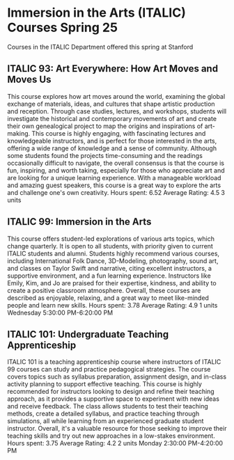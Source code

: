# Immersion in the Arts (ITALIC) Courses Spring 25 
Courses in the ITALIC Department offered this spring at Stanford
 ## ITALIC 93: Art Everywhere: How Art Moves and Moves Us
This course explores how art moves around the world, examining the global exchange of materials, ideas, and cultures that shape artistic production and reception. Through case studies, lectures, and workshops, students will investigate the historical and contemporary movements of art and create their own genealogical project to map the origins and inspirations of art-making.
This course is highly engaging, with fascinating lectures and knowledgeable instructors, and is perfect for those interested in the arts, offering a wide range of knowledge and a sense of community. Although some students found the projects time-consuming and the readings occasionally difficult to navigate, the overall consensus is that the course is fun, inspiring, and worth taking, especially for those who appreciate art and are looking for a unique learning experience. With a manageable workload and amazing guest speakers, this course is a great way to explore the arts and challenge one's own creativity.
Hours spent: 6.52
Average Rating: 4.5
3 units
## ITALIC 99: Immersion in the Arts
This course offers student-led explorations of various arts topics, which change quarterly. It is open to all students, with priority given to current ITALIC students and alumni.
Students highly recommend various courses, including International Folk Dance, 3D-Modeling, photography, sound art, and classes on Taylor Swift and narrative, citing excellent instructors, a supportive environment, and a fun learning experience. Instructors like Emily, Kim, and Jo are praised for their expertise, kindness, and ability to create a positive classroom atmosphere. Overall, these courses are described as enjoyable, relaxing, and a great way to meet like-minded people and learn new skills.
Hours spent: 3.78
Average Rating: 4.9
1 units
Wednesday 5:30:00 PM-6:20:00 PM
## ITALIC 101: Undergraduate Teaching Apprenticeship
ITALIC 101 is a teaching apprenticeship course where instructors of ITALIC 99 courses can study and practice pedagogical strategies. The course covers topics such as syllabus preparation, assignment design, and in-class activity planning to support effective teaching.
This course is highly recommended for instructors looking to design and refine their teaching approach, as it provides a supportive space to experiment with new ideas and receive feedback. The class allows students to test their teaching methods, create a detailed syllabus, and practice teaching through simulations, all while learning from an experienced graduate student instructor. Overall, it's a valuable resource for those seeking to improve their teaching skills and try out new approaches in a low-stakes environment.
Hours spent: 3.75
Average Rating: 4.2
2 units
Monday 2:30:00 PM-4:20:00 PM